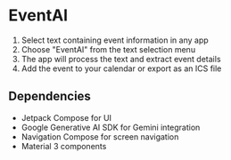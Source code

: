 # EventAI

1. Select text containing event information in any app
2. Choose "EventAI" from the text selection menu
3. The app will process the text and extract event details
4. Add the event to your calendar or export as an ICS file

## Dependencies

- Jetpack Compose for UI
- Google Generative AI SDK for Gemini integration
- Navigation Compose for screen navigation
- Material 3 components